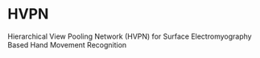 # HVPN
Hierarchical View Pooling Network (HVPN) for Surface Electromyography Based Hand Movement Recognition
